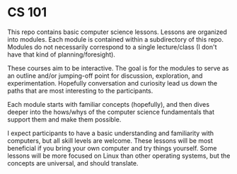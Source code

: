# CS 101

This repo contains basic computer science lessons. Lessons are organized into
modules. Each module is contained within a subdirectory of this repo. Modules
do not necessarily correspond to a single lecture/class (I don't have that kind
of planning/foresight).

These courses aim to be interactive. The goal is for the modules to serve as an
outline and/or jumping-off point for discussion, exploration, and
experimentation. Hopefully conversation and curiosity lead us down the paths
that are most interesting to the participants.

Each module starts with familiar concepts (hopefully), and then dives deeper
into the hows/whys of the computer science fundamentals that support them and
make them possible.

I expect participants to have a basic understanding and familiarity with
computers, but all skill levels are welcome. These lessons will be most
beneficial if you bring your own computer and try things yourself. Some
lessons will be more focused on Linux than other operating systems, but the
concepts are universal, and should translate.
